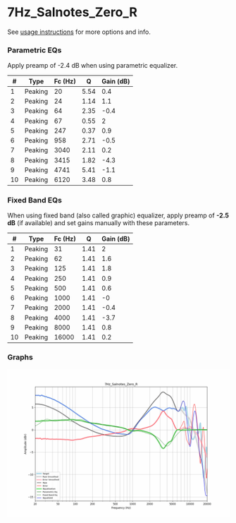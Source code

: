# 7Hz_Salnotes_Zero_R
See [usage instructions](https://github.com/jaakkopasanen/AutoEq#usage) for more options and info.

### Parametric EQs
Apply preamp of -2.4 dB when using parametric equalizer.

|   # | Type    |   Fc (Hz) |    Q |   Gain (dB) |
|-----|---------|-----------|------|-------------|
|   1 | Peaking |        20 | 5.54 |         0.4 |
|   2 | Peaking |        24 | 1.14 |         1.1 |
|   3 | Peaking |        64 | 2.35 |        -0.4 |
|   4 | Peaking |        67 | 0.55 |         2   |
|   5 | Peaking |       247 | 0.37 |         0.9 |
|   6 | Peaking |       958 | 2.71 |        -0.5 |
|   7 | Peaking |      3040 | 2.11 |         0.2 |
|   8 | Peaking |      3415 | 1.82 |        -4.3 |
|   9 | Peaking |      4741 | 5.41 |        -1.1 |
|  10 | Peaking |      6120 | 3.48 |         0.8 |

### Fixed Band EQs
When using fixed band (also called graphic) equalizer, apply preamp of **-2.5 dB** (if available) and set gains manually with these parameters.

|   # | Type    |   Fc (Hz) |    Q |   Gain (dB) |
|-----|---------|-----------|------|-------------|
|   1 | Peaking |        31 | 1.41 |         2   |
|   2 | Peaking |        62 | 1.41 |         1.6 |
|   3 | Peaking |       125 | 1.41 |         1.8 |
|   4 | Peaking |       250 | 1.41 |         0.9 |
|   5 | Peaking |       500 | 1.41 |         0.6 |
|   6 | Peaking |      1000 | 1.41 |        -0   |
|   7 | Peaking |      2000 | 1.41 |        -0.4 |
|   8 | Peaking |      4000 | 1.41 |        -3.7 |
|   9 | Peaking |      8000 | 1.41 |         0.8 |
|  10 | Peaking |     16000 | 1.41 |         0.2 |

### Graphs
![](./7Hz_Salnotes_Zero_R.png)
